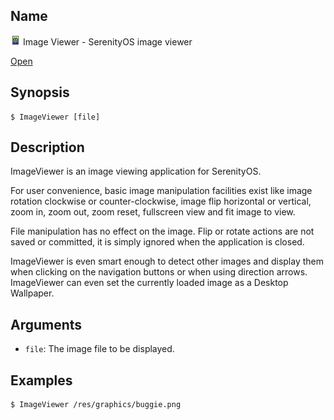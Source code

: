 ## Name

![Icon](../../../../../res/icons/16x16/filetype-image.png) Image Viewer - SerenityOS image viewer

[Open](file:///bin/ImageViewer)

## Synopsis

```**sh
$ ImageViewer [file]
```

## Description

ImageViewer is an image viewing application for SerenityOS.

For user convenience, basic image manipulation facilities exist like image rotation clockwise or counter-clockwise, image flip horizontal or vertical, zoom in, zoom out, zoom reset, fullscreen view and fit image to view. 

File manipulation has no effect on the image. Flip or rotate actions are not saved or committed, it is simply ignored when the application is closed. 

ImageViewer is even smart enough to detect other images and display them when clicking on the navigation buttons or when using direction arrows. ImageViewer can even set the currently loaded image as a Desktop Wallpaper.

## Arguments

* `file`: The image file to be displayed.

## Examples

```sh
$ ImageViewer /res/graphics/buggie.png
```

